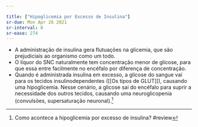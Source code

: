 ```yaml
---

title: ["Hipoglicemia por Excesso de Insulina"]
sr-due: Mon Apr 26 2021
sr-interval: 8
sr-ease: 274
---
```


+ A administração de insulina gera flutuações na glicemia, que são prejudiciais ao organismo como um todo. 
+ O líquor do SNC naturalmente tem concentração menor de glicose, para que essa entre facilmente no encéfalo por diferença de concentração. 
+ Quando é administrada insulina em excesso, a glicose do sangue vai para os tecidos insulinodependentes ([[Os tipos de GLUT]]), causando uma hipoglicemia. Nesse cenário, a glicose sai do encéfalo para suprir a necessidade dos outros tecidos, causando uma neuroglicopenia (convulsões, supersaturação neuronal).[^210961]

[^210961]: Como acontece a hipoglicemia por excesso de insulina?
#review 
